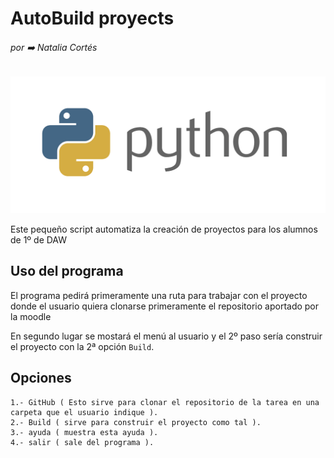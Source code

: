 # AutoBuild proyects

###### por ➡️ Natalia Cortés

![foto de python](./assets/python.png)

Este pequeño script automatiza la creación de proyectos para los alumnos de 1º de DAW 

## Uso del programa

El programa pedirá primeramente una ruta para trabajar con el proyecto donde el usuario quiera clonarse primeramente el repositorio aportado por la moodle

En segundo lugar se mostará el menú al usuario y el 2º paso sería construir el proyecto con la 2ª opción `Build`.

## Opciones 
    1.- GitHub ( Esto sirve para clonar el repositorio de la tarea en una carpeta que el usuario indique ).
    2.- Build ( sirve para construir el proyecto como tal ).
    3.- ayuda ( muestra esta ayuda ).
    4.- salir ( sale del programa ).

## 